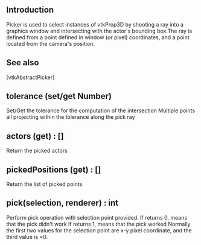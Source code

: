 ## Introduction

Picker is used to select instances of vtkProp3D by shooting a ray into a
graphics window and intersecting with the actor's bounding box.The ray is
defined from a point defined in window (or pixel) coordinates, and a
point located from the camera's position.

## See also

[vtkAbstractPicker]

## tolerance (set/get Number) 

Set/Get the tolerance for the computation of the intersection
Multiple points all projecting within the tolerance along the pick ray

## actors (get) : []

Return the picked actors

## pickedPositions (get) : []

Return the list of picked points

## pick(selection, renderer) : int

Perform pick operation with selection point provided.
If returns 0, means that the pick didn't work
If returns 1, means that the pick worked
Normally the first two values for the selection point are x-y pixel coordinate,
and the third value is =0.